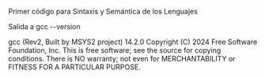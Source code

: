 Primer código para Sintaxis y Semántica de los Lenguajes




Salida a gcc --version

gcc (Rev2, Built by MSYS2 project) 14.2.0
Copyright (C) 2024 Free Software Foundation, Inc.
This is free software; see the source for copying conditions.  There is NO
warranty; not even for MERCHANTABILITY or FITNESS FOR A PARTICULAR PURPOSE.